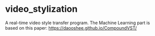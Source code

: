 # video_stylization

A real-time video style transfer program. The Machine Learning part is based on this paper: https://daooshee.github.io/CompoundVST/
